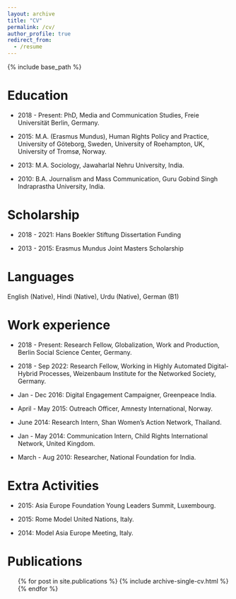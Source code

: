```yaml
---
layout: archive
title: "CV"
permalink: /cv/
author_profile: true
redirect_from:
  - /resume
---
```


{% include base_path %}

Education
======
* 2018 - Present: PhD, Media and Communication Studies, Freie Universität Berlin, Germany.

* 2015: M.A. (Erasmus Mundus), Human Rights Policy and Practice, University of Göteborg, Sweden, University of Roehampton, UK, University of Tromsø, Norway.

* 2013: M.A. Sociology, Jawaharlal Nehru University, India.

* 2010: B.A. Journalism and Mass Communication, Guru Gobind Singh Indraprastha University, India.

Scholarship
======
* 2018 - 2021: Hans Boekler Stiftung Dissertation Funding

* 2013 - 2015: Erasmus Mundus Joint Masters Scholarship

Languages
======

English (Native), Hindi (Native), Urdu (Native), German (B1)


Work experience
======
* 2018 - Present: Research Fellow, Globalization, Work and Production, Berlin Social Science Center, Germany.

* 2018 - Sep 2022: Research Fellow, Working in Highly Automated Digital-Hybrid Processes, Weizenbaum Institute for the Networked Society, Germany.

* Jan - Dec 2016: Digital Engagement Campaigner, Greenpeace India.

* April - May 2015: Outreach Officer, Amnesty International, Norway.

* June 2014: Research Intern, Shan Women’s Action Network, Thailand.

* Jan - May 2014: Communication Intern, Child Rights International Network, United Kingdom.

* March - Aug 2010: Researcher, National Foundation for India.

Extra Activities
======

* 2015: Asia Europe Foundation Young Leaders Summit, Luxembourg.

* 2015: Rome Model United Nations, Italy.

* 2014: Model Asia Europe Meeting, Italy.

Publications
======
  <ul>{% for post in site.publications %}
    {% include archive-single-cv.html %}
  {% endfor %}</ul>

<!--- 
# Talks
# ======
#  <ul>{% for post in site.talks %}
#    {% include archive-single-talk-cv.html %}
#  {% endfor %}</ul>
#
# Teaching
# ======
#  <ul>{% for post in site.teaching %}
#    {% include archive-single-cv.html %}
#  {% endfor %}</ul>
#
# Service and leadership
# ======
# * Currently signed in to 43 different slack teams
-->
